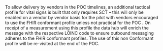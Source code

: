 To allow delivery by vendors in the POC timelines, an additional tactical profile for vital signs is built that only requires SCT – this will only be enabled on a vendor by vendor basis for the pilot with vendors encouraged to use the FHIR conformant profile unless not practical for the POC . On receipt of a measurement using this profile the data hub will enrich the message with the respective LOINC code to ensure outbound messaging adheres to the FHIR conformant profiles. The use of this non Conformant profile will be re-visited at the end of the POC.
